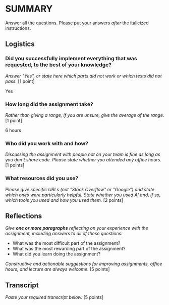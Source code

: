 # SUMMARY

Answer all the questions. Please put your answers _after_ the italicized
instructions.

## Logistics

### Did you successfully implement everything that was requested, to the best of your knowledge?
_Answer "Yes", or state here which parts did not work or which tests did not
pass._ [1 point]

Yes 

### How long did the assignment take?

_Rather than giving a range, if you are unsure, give the average of the range._
[1 point]

6 hours 

### Who did you work with and how?

_Discussing the assignment with people not on your team is fine as long as you
don't share code. Please state whether you attended any office hours._ [1 points]

### What resources did you use?

_Please give specific URLs (not "Stack Overflow" or "Google") and state which
ones were particularly helpful. State whether you used AI and, if so, which
tools you used and how you used them._ [2 points]

## Reflections

_Give **one or more paragraphs** reflecting on your experience with the
assignment, including answers to all of these questions:_

* What was the most difficult part of the assignment?
* What was the most rewarding part of the assignment?
* What did you learn doing the assignment?

_Constructive and actionable suggestions for improving assignments, office
hours, and lecture are always welcome._
[5 points]

## Transcript
_Paste your required transcript below._ [5 points]

